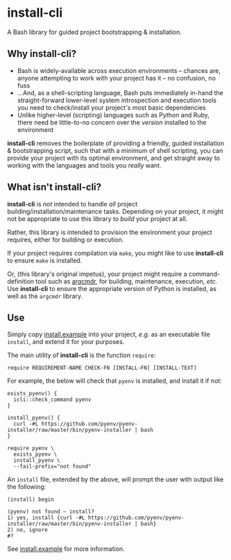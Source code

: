 # install-cli

A Bash library for guided project bootstrapping &amp; installation.

## Why install-cli?

* Bash is widely-available across execution environments &ndash; chances are, anyone attempting to work with your project has it &ndash; no confusion, no fuss
* &hellip;And, as a shell-scripting language, Bash puts immediately in-hand the straight-forward lower-level system introspection and execution tools you need to check/install your project's most basic dependencies
* Unlike higher-level (scripting) languages such as Python and Ruby, there need be little-to-no concern over the *version* installed to the environment

**install-cli** removes the boilerplate of providing a friendly, guided installation &amp; bootstrapping script, such that with a minimum of shell scripting, you can provide your project with its optimal environment, and get straight away to working with the languages and tools you *really* want.

## What isn't install-cli?

**install-cli** is *not* intended to handle *all* project building/installation/maintenance tasks. Depending on your project, it might not be appropriate to use this library to *build* your project at all.

Rather, this library is intended to provision the environment your project requires, either for building or execution.

If your project requires compilation via `make`, you might like to use **install-cli** to ensure `make` is installed.

Or, (this library's original impetus), your project might require a command-definition tool such as [argcmdr](https://github.com/dssg/argcmdr/), for building, maintenance, execution, *etc.* Use **install-cli** to ensure the appropriate version of Python is installed, as well as the `argcmdr` library.

## Use

Simply copy [install.example](install.example) into your project, *e.g.* as an executable file `install`, and extend it for your purposes.

The main utility of **install-cli** is the function `require`:

    require REQUIREMENT-NAME CHECK-FN [INSTALL-FN] [INSTALL-TEXT]

For example, the below will check that `pyenv` is installed, and install it if not:

    exists_pyenv() {
      icli::check_command pyenv
    }

    install_pyenv() {
      curl -#L https://github.com/pyenv/pyenv-installer/raw/master/bin/pyenv-installer | bash
    }

    require pyenv \
      exists_pyenv \
      install_pyenv \
      --fail-prefix="not found"

An `install` file, extended by the above, will prompt the user with output like the following:

    (install) begin

    (pyenv) not found – install?
    1) yes, install {curl -#L https://github.com/pyenv/pyenv-installer/raw/master/bin/pyenv-installer | bash}
    2) no, ignore
    #?

See [install.example](install.example) for more information.
